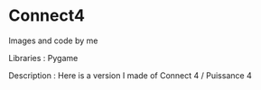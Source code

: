 # Connect4

Images and code by me

Libraries : Pygame

Description : Here is a version I made of Connect 4 / Puissance 4
